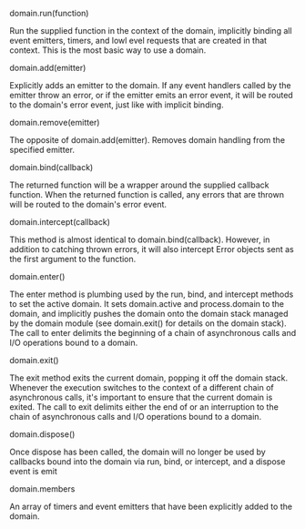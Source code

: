 domain.run(function)

Run the supplied function in the context of the domain, implicitly binding all event emitters, timers, and lowl evel requests that are created in that context. This is the most basic way to use a domain.


domain.add(emitter)

Explicitly adds an emitter to the domain. If any event handlers called by the emitter throw an error, or if the emitter emits an error event, it will be routed to the domain's error event, just like with implicit binding.


domain.remove(emitter)

The opposite of domain.add(emitter). Removes domain handling from the specified emitter.


domain.bind(callback)

The returned function will be a wrapper around the supplied callback function. When the returned function is called, any errors that are thrown will be routed to the domain's error event.


domain.intercept(callback)

This method is almost identical to domain.bind(callback). However, in addition to catching thrown errors, it will also intercept Error objects sent as the first argument to the function.

	
domain.enter()

The enter method is plumbing used by the run, bind, and intercept methods to set the active domain. It sets domain.active and process.domain to the domain, and implicitly pushes the domain onto the domain stack managed by the domain module (see domain.exit() for details on the domain stack). The call to enter delimits the beginning of a chain of asynchronous calls and I/O operations bound to a domain.


domain.exit()

The exit method exits the current domain, popping it off the domain stack. Whenever the execution switches to the context of a different chain of asynchronous calls, it's important to ensure that the current domain is exited. The call to exit delimits either the end of or an interruption to the chain of asynchronous calls and I/O operations bound to a domain.


domain.dispose()

Once dispose has been called, the domain will no longer be used by callbacks bound into the domain via run, bind, or intercept, and a dispose event is emit

domain.members

An array of timers and event emitters that have been explicitly added to the domain.